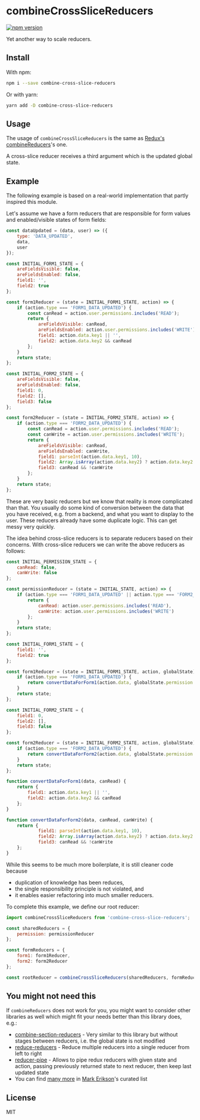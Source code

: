 combineCrossSliceReducers
===

[![npm version](https://badge.fury.io/js/combine-cross-slice-reducers.svg)](https://badge.fury.io/js/combine-cross-slice-reducers)

Yet another way to scale reducers.

## Install

With npm:
```bash
npm i --save combine-cross-slice-reducers
```
Or with yarn:
```bash
yarn add -D combine-cross-slice-reducers
```

## Usage

The usage of `combineCrossSliceReducers` is the same as [Redux's combineReducers](http://redux.js.org/docs/api/combineReducers.html)'s one.

A cross-slice reducer receives a third argument which is the updated global state.

## Example

The following example is based on a real-world implementation that partly inspired this module.

Let's assume we have a form reducers that are responsible for form values and enabled/visible states of form fields:

```javascript
const dataUpdated = (data, user) => ({
    type: 'DATA_UPDATED',
    data,
    user
});

const INITIAL_FORM1_STATE = {
    areFieldsVisible: false,
    areFieldsEnabled: false,
    field1: '',
    field2: true
};

const form1Reducer = (state = INITIAL_FORM1_STATE, action) => {
    if (action.type === 'FORM1_DATA_UPDATED') {
        const canRead = action.user.permissions.includes('READ');
        return {
            areFieldsVisible: canRead,
            areFieldsEnabled: action.user.permissions.includes('WRITE'),
            field1: action.data.key1 || '',
            field2: action.data.key2 && canRead
        };
    }
    return state;
};

const INITIAL_FORM2_STATE = {
    areFieldsVisible: false,
    areFieldsEnabled: false,
    field1: 0,
    field2: [],
    field3: false
};

const form2Reducer = (state = INITIAL_FORM2_STATE, action) => {
    if (action.type === 'FORM2_DATA_UPDATED') {
        const canRead = action.user.permissions.includes('READ');
        const canWrite = action.user.permissions.includes('WRITE');
        return {
            areFieldsVisible: canRead,
            areFieldsEnabled: canWrite,
            field1: parseInt(action.data.key1, 10),
            field2: Array.isArray(action.data.key2) ? action.data.key2 : [action.data.key2],
            field3: canRead && !canWrite
        };
    }
    return state;
};
```

These are very basic reducers but we know that reality is more complicated than that. You usually do some kind of conversion between the data that you have received, e.g. from a backend, and what you want to display to the user. These reducers already have some duplicate logic. This can get messy very quickly.

The idea behind cross-slice reducers is to separate reducers based on their concerns. With cross-slice reducers we can write the above reducers as follows:

```javascript
const INITIAL_PERMISSION_STATE = {
    canRead: false,
    canWrite: false
};

const permissionReducer = (state = INITIAL_STATE, action) => {
    if (action.type === 'FORM1_DATA_UPDATED' || action.type === 'FORM2_DATA_UPDATED') {
        return {
            canRead: action.user.permissions.includes('READ'),
            canWrite: action.user.permissions.includes('WRITE')
        };
    }
    return state;
};

const INITIAL_FORM1_STATE = {
    field1: '',
    field2: true
};

const form1Reducer = (state = INITIAL_FORM1_STATE, action, globalState) => {
    if (action.type === 'FORM1_DATA_UPDATED') {
        return convertDataForForm1(action.data, globalState.permission.canRead);
    }
    return state;
};

const INITIAL_FORM2_STATE = {
    field1: 0,
    field2: [],
    field3: false
};

const form2Reducer = (state = INITIAL_FORM2_STATE, action, globalState) => {
    if (action.type === 'FORM2_DATA_UPDATED') {
        return convertDataForForm2(action.data, globalState.permission.canRead, globalState.permission.canWrite);
    }
    return state;
};

function convertDataForForm1(data, canRead) {
    return {
        field1: action.data.key1 || '',
        field2: action.data.key2 && canRead
    };
}

function convertDataForForm2(data, canRead, canWrite) {
    return {
            field1: parseInt(action.data.key1, 10),
            field2: Array.isArray(action.data.key2) ? action.data.key2 : [action.data.key2],
            field3: canRead && !canWrite
    };
}
```
While this seems to be much more boilerplate, it is still cleaner code because
- duplication of knowledge has been reduces,
- the single responsibility principle is not violated, and
- it enables easier refactoring into much smaller reducers.

To complete this example, we define our root reducer:
```javascript
import combineCrossSliceReducers from 'combine-cross-slice-reducers';

const sharedReducers = {
    permission: permissionReducer
};

const formReducers = {
    form1: form1Reducer,
    form2: form2Reducer        
};

const rootReducer = combineCrossSliceReducers(sharedReducers, formReducers);
```

## You might not need this

If ``combineReducers`` does not work for you, you might want to consider other libraries as well which might fit your needs better than this library does, e.g.:

- [combine-section-reducers](https://gitlab.com/ryo33/combine-section-reducers/) - Very similar to this library but without stages between reducers, i.e. the global state is not modified
- [reduce-reducers](https://github.com/redux-utilities/reduce-reducers) - Reduce multiple reducers into a single reducer from left to right
- [reducer-pipe](https://github.com/bydooweedoo/reducer-pipe) - Allows to pipe redux reducers with given state and action, passing previously returned state to next reducer, then keep last updated state
- You can find [many more](https://github.com/markerikson/redux-ecosystem-links/blob/master/reducers.md) in [Mark Erikson](https://github.com/markerikson)'s curated list

## License

MIT
